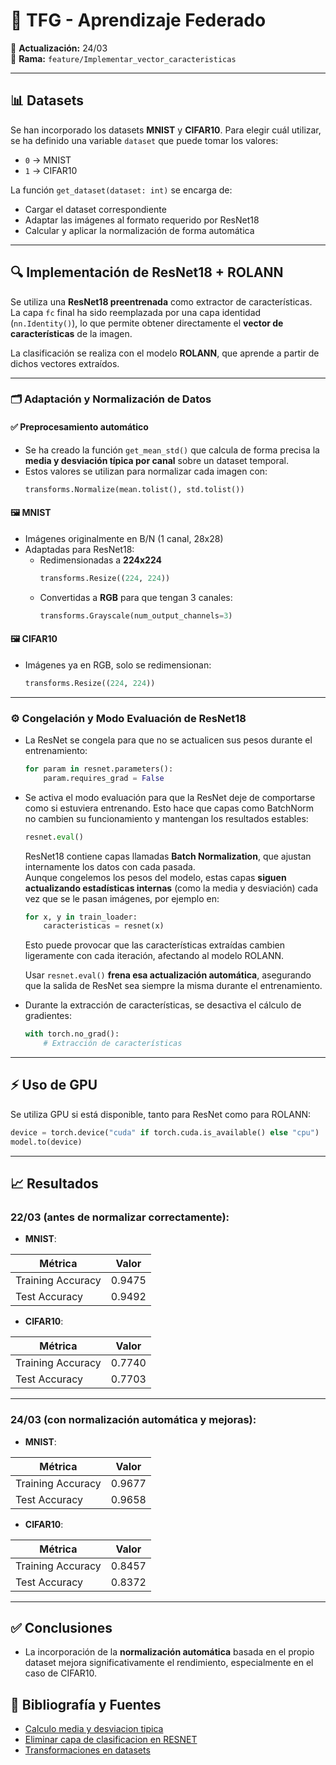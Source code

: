 # 🧠 TFG - Aprendizaje Federado

📅 **Actualización:** 24/03  
🔧 **Rama:** `feature/Implementar_vector_caracteristicas`

---

## 📊 Datasets

Se han incorporado los datasets **MNIST** y **CIFAR10**. Para elegir cuál utilizar, se ha definido una variable `dataset` que puede tomar los valores:
- `0` → MNIST
- `1` → CIFAR10

La función `get_dataset(dataset: int)` se encarga de:
- Cargar el dataset correspondiente
- Adaptar las imágenes al formato requerido por ResNet18
- Calcular y aplicar la normalización de forma automática

---

## 🔍 Implementación de ResNet18 + ROLANN

Se utiliza una **ResNet18 preentrenada** como extractor de características.  
La capa `fc` final ha sido reemplazada por una capa identidad (`nn.Identity()`), lo que permite obtener directamente el **vector de características** de la imagen.

La clasificación se realiza con el modelo **ROLANN**, que aprende a partir de dichos vectores extraídos.

---

### 🗂️ Adaptación y Normalización de Datos

#### ✅ Preprocesamiento automático
- Se ha creado la función `get_mean_std()` que calcula de forma precisa la **media y desviación típica por canal** sobre un dataset temporal.
- Estos valores se utilizan para normalizar cada imagen con:
  ```python
  transforms.Normalize(mean.tolist(), std.tolist())
  ```

#### 🖼️ MNIST
- Imágenes originalmente en B/N (1 canal, 28x28)
- Adaptadas para ResNet18:
  - Redimensionadas a **224x224**
    ```python
    transforms.Resize((224, 224))
    ```
  - Convertidas a **RGB** para que tengan 3 canales:
    ```python
    transforms.Grayscale(num_output_channels=3)
    ```

#### 🖼️ CIFAR10
- Imágenes ya en RGB, solo se redimensionan:
  ```python
  transforms.Resize((224, 224))
  ```

---

### ⚙️ Congelación y Modo Evaluación de ResNet18

- La ResNet se congela para que no se actualicen sus pesos durante el entrenamiento:
  ```python
  for param in resnet.parameters():
      param.requires_grad = False
  ```

- Se activa el modo evaluación para que la ResNet deje de comportarse como si estuviera entrenando. Esto hace que capas como BatchNorm no cambien
  su funcionamiento y mantengan los resultados estables:
  ```python
  resnet.eval()
  ```

  ResNet18 contiene capas llamadas **Batch Normalization**, que ajustan internamente los datos con cada pasada.  
  Aunque congelemos los pesos del modelo, estas capas **siguen actualizando estadísticas internas** (como la media y desviación) cada vez que se le pasan imágenes, por ejemplo en:
  ```python
  for x, y in train_loader:
      caracteristicas = resnet(x)
  ```
  Esto puede provocar que las características extraídas cambien ligeramente con cada iteración, afectando al modelo ROLANN.

  Usar `resnet.eval()` **frena esa actualización automática**, asegurando que la salida de ResNet sea siempre la misma durante el entrenamiento.

- Durante la extracción de características, se desactiva el cálculo de gradientes:
  ```python
  with torch.no_grad():
      # Extracción de características
  ```

---

## ⚡ Uso de GPU

Se utiliza GPU si está disponible, tanto para ResNet como para ROLANN:
```python
device = torch.device("cuda" if torch.cuda.is_available() else "cpu")
model.to(device)
```

---

## 📈 Resultados

### **22/03** (antes de normalizar correctamente):

- **MNIST**:

| Métrica            | Valor   |
|--------------------|---------|
| Training Accuracy  | 0.9475  |
| Test Accuracy      | 0.9492  |

- **CIFAR10**:

| Métrica            | Valor   |
|--------------------|---------|
| Training Accuracy  | 0.7740  |
| Test Accuracy      | 0.7703  |

---

### **24/03** (con normalización automática y mejoras):

- **MNIST**:

| Métrica            | Valor   |
|--------------------|---------|
| Training Accuracy  | 0.9677  |
| Test Accuracy      | 0.9658  |

- **CIFAR10**:

| Métrica            | Valor   |
|--------------------|---------|
| Training Accuracy  | 0.8457  |
| Test Accuracy      | 0.8372  |

---

## ✅ Conclusiones

- La incorporación de la **normalización automática** basada en el propio dataset mejora significativamente el rendimiento, especialmente en el caso de CIFAR10.

## 📖 Bibliografía y Fuentes

- [Calculo media y desviacion tipica](https://www.youtube.com/watch?v=y6IEcEBRZks)
- [Eliminar capa de clasificacion en RESNET](https://stackoverflow.com/questions/52548174/how-to-remove-the-last-fc-layer-from-a-resnet-model-in-pytorch)
- [Transformaciones en datasets](https://pytorch.org/vision/0.9/transforms.html)